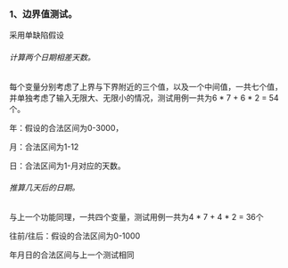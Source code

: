 ### 1、边界值测试。
采用单缺陷假设

###### 计算两个日期相差天数。

每个变量分别考虑了上界与下界附近的三个值，以及一个中间值，一共七个值，
并单独考虑了输入无限大、无限小的情况，测试用例一共为6 * 7 + 6 * 2 = 54个。

年：假设的合法区间为0-3000，

月：合法区间为1-12

日：合法区间为1-月对应的天数。

###### 推算几天后的日期。

与上一个功能同理，一共四个变量，测试用例一共为4 * 7 + 4 * 2 = 36个

往前/往后：假设的合法区间为0-1000

年月日的合法区间与上一个测试相同

